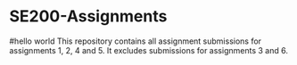 # SE200-Assignments
#hello world
This repository contains all assignment submissions for assignments 1, 2, 4 and 5. It excludes submissions for assignments 3 and 6.
